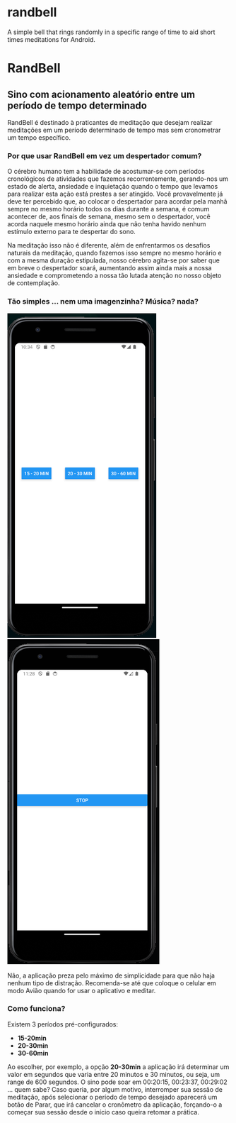 # randbell
A simple bell that rings randomly in a specific range of time to aid short times meditations for Android.

# RandBell
## Sino com acionamento aleatório entre um período de tempo determinado

RandBell é destinado à praticantes de meditação que desejam realizar meditações em um período determinado de tempo mas sem cronometrar um tempo específico.

### Por que usar  RandBell em vez um despertador comum?
O cérebro humano tem a habilidade de acostumar-se com períodos cronológicos de atividades que fazemos recorrentemente, gerando-nos um estado de alerta, ansiedade e inquietação quando o tempo que levamos para realizar esta ação está prestes a ser atingido. Você provavelmente já deve ter percebido que, ao colocar o despertador para acordar pela manhã sempre no mesmo horário todos os dias durante a semana, é comum acontecer de, aos finais de semana, mesmo sem o despertador, você acorda naquele mesmo horário ainda que não tenha havido nenhum estímulo externo para te despertar do sono.

Na meditação isso não é diferente, além de enfrentarmos os desafios naturais da meditação, quando fazemos isso sempre no mesmo horário e com a mesma duração estipulada, nosso cérebro agita-se por saber que em breve o despertador soará, aumentando assim ainda mais a nossa ansiedade e comprometendo a nossa tão lutada atenção no nosso objeto de contemplação. 

### Tão simples ... nem uma imagenzinha? Música? nada?
![](./src/media/img/app.png)   ![](./src/media/img/app2.png)

Não, a aplicação preza pelo máximo de simplicidade para que não haja nenhum tipo de distração. Recomenda-se até que coloque o celular em modo Avião quando for usar o aplicativo e meditar.

### Como funciona?
Existem 3 períodos pré-configurados:

- **15-20min**
- **20-30min**
- **30-60min**

Ao escolher, por exemplo, a opção **20-30min** a aplicação irá determinar um valor em segundos que varia entre 20 minutos e 30 minutos, ou seja, um range de 600 segundos.
O sino pode soar em 00:20:15, 00:23:37, 00:29:02 ... quem sabe?
Caso queria, por algum motivo, interromper sua sessão de meditação, após selecionar o período de tempo desejado aparecerá um botão de Parar, que irá cancelar o cronômetro da aplicação, forçando-o a começar sua sessão desde o início caso queira retomar a prática.




